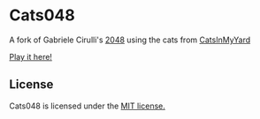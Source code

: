 # Cats048
A fork of Gabriele Cirulli's [2048](https://github.com/gabrielecirulli/2048) using the cats from [CatsInMyYard](http://www.catsinmyyard.com)

[Play it here!](http://www.catsinmyyard.com/Cats048/)

## License
Cats048 is licensed under the [MIT license.](https://github.com/CaffeinatedJim/Cats048/blob/master/LICENSE.txt)